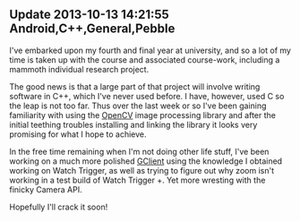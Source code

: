 Update 
2013-10-13 14:21:55
Android,C++,General,Pebble
---

I've embarked upon my fourth and final year at university, and so a lot of my time is taken up with the course and associated course-work, including a mammoth individual research project.

The good news is that a large part of that project will involve writing software in C++, which I've never used before. I have, however, used C so the leap is not too far. Thus over the last week or so I've been gaining familiarity with using the <a title="OpenCV" href="http://opencv.org">OpenCV</a> image processing library and after the initial teething troubles installing and linking the library it looks very promising for what I hope to achieve.

In the free time remaining when I'm not doing other life stuff, I've been working on a much more polished <a title="Android App: GClient (Working Title)" href="http://ninedof.wordpress.com/2013/07/25/android-app-gclient-working-title/">GClient</a> using the knowledge I obtained working on Watch Trigger, as well as trying to figure out why zoom isn't working in a test build of Watch Trigger +. Yet more wresting with the finicky Camera API.

Hopefully I'll crack it soon!
